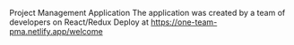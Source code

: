 Project Management Application
The application was created by a team of developers on React/Redux
Deploy at https://one-team-pma.netlify.app/welcome
